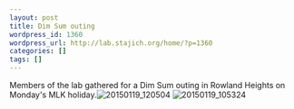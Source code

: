 ```yaml
---
layout: post
title: Dim Sum outing
wordpress_id: 1360
wordpress_url: http://lab.stajich.org/home/?p=1360
categories: []
tags: []
---
```

Members of the lab gathered for a Dim Sum outing in Rowland Heights on Monday's MLK holiday.![20150119_120504](/images/wp_upload/2015/01/20150119_120504-1024x576.jpg) ![20150119_105324](/images/wp_upload/2015/01/20150119_105324-1024x576.jpg)
